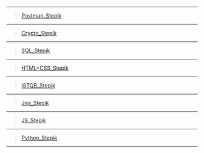 ___
>[Postman_Stepik](https://stepik.org/cert/2034667)
___
>[Crypto_Stepik](https://stepik.org/cert/2039510)
___
>[SQL_Stepik](https://stepik.org/cert/2041992)
___
>[HTML+CSS_Stepik](https://stepik.org/cert/2042780)
___
>[ISTQB_Stepik](https://stepik.org/cert/2045699)
___
>[Jira_Stepik](https://stepik.org/cert/2046773)
___
>[JS_Stepik](https://stepik.org/cert/2132053)
___
>[Python_Stepik](https://stepik.org/cert/2172661)
___
